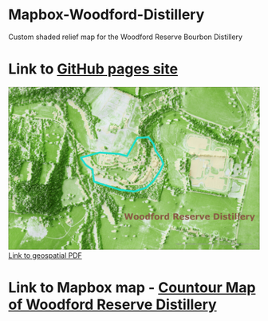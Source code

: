 # Mapbox-Woodford-Distillery
Custom shaded relief map for the Woodford Reserve Bourbon Distillery

Link to [GitHub pages site](https://rsmith10101.github.io/Mapbox-Woodford-Distillery/)
=


![Woodford Reserve Distillery Campus](Woodford-map.jpg)
[Link to geospatial PDF](Woodford-map.pdf)

Link to Mapbox map - [Countour Map of Woodford Reserve Distillery](https://studio.mapbox.com/styles/rsmith10101/cl2kqq98a001714k62xpjd79p/edit/#14.78/38.11082/-84.81193/10.4/1)
=



